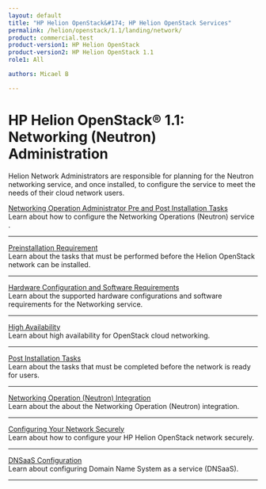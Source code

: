 ```yaml
---
layout: default
title: "HP Helion OpenStack&#174; HP Helion OpenStack Services"
permalink: /helion/openstack/1.1/landing/network/
product: commercial.test
product-version1: HP Helion OpenStack
product-version2: HP Helion OpenStack 1.1
role1: All

authors: Micael B

---
```

<!--PUBLISHED-->

<script>

function PageRefresh {
onLoad="window.refresh"
}

PageRefresh();

</script>

<!--
<p style="font-size: small;"> <a href="/helion/openstack/1.1/3rd-party-license-agreements/">&#9664; PREV</a> | <a href="/helion/openstack/1.1/">&#9650; UP</a> | NEXT &#9654; </p>
-->

# HP Helion OpenStack&#174; 1.1: Networking (Neutron) Administration

Helion Network Administrators are responsible for planning for the Neutron networking service, and once installed, to configure the service to meet the needs of their cloud network users.

[Networking Operation Administrator Pre and Post Installation Tasks](/helion/openstack/1.1/services/neutron/installation/intro/)
<br>Learn about how to configure the Networking Operations (Neutron) service .
<hr>

[Preinstallation Requirement](/helion/openstack/1.1/services/neutron/pre/installation/)
<br>Learn about the tasks that must be performed before the Helion OpenStack network can be installed.
<hr>

[Hardware Configuration and Software Requirements](/helion/openstack/1.1/services/neutron/pre/installation/hardware-software/)
<br>Learn about the supported hardware configurations and software requirements for the Networking service.
<hr>

[High Availability](/helion/openstack/1.1/services/neutron/pre/installation/high-availability/)
<br>Learn about high availability for OpenStack cloud networking.
<hr>

[Post Installation Tasks](/helion/openstack/1.1/services/neutron/post/installation/)
<br>Learn about the tasks that must be completed before the network is ready for users.
<hr>

[Networking Operation (Neutron) Integration](/helion/openstack/1.1/services/neutron/post/installation/neutron-integration/)
<br>Learn about the about the Networking Operation (Neutron) integration.
<hr>

[Configuring Your Network Securely](/helion/openstack/1.1/services/neutron/post/installation/configure-network-securely/)
<br>Learn about how to configure your HP Helion OpenStack network securely.
<hr>

[DNSaaS Configuration](/helion/openstack/1.1/services/neutron/post/installation/configure-dnsaas/)
<br>Learn about configuring Domain Name System as a service (DNSaaS).
<hr>

